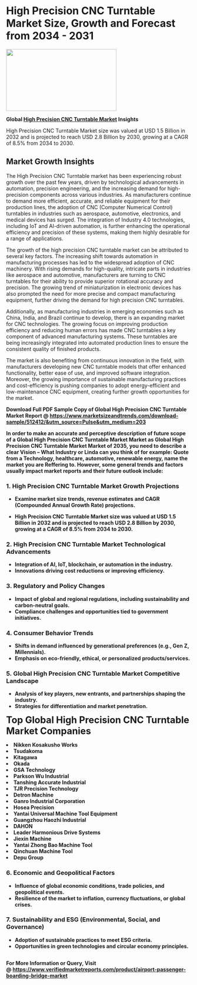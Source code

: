 <H1>High Precision CNC Turntable Market Size, Growth and Forecast from 2034 - 2031</H1><img class="aligncenter size-medium wp-image-584254" src="https://thirdeyenews.in/wp-content/uploads/2034/09/Global-Market-Research-300x168.jpeg" alt="" width="300" height="168" /><p><strong>Global&nbsp;<a href="https://www.marketsizeandtrends.com/download-sample/512412/&amp;utm_source=Pulse&amp;utm_medium=203">High Precision CNC Turntable Market</a> Insights</strong></p><p>High Precision CNC Turntable Market size was valued at USD 1.5 Billion in 2032 and is projected to reach USD 2.8 Billion by 2030, growing at a CAGR of 8.5% from 2034 to 2030.</p><p><h2>Market Growth Insights</h2> <p>The High Precision CNC Turntable market has been experiencing robust growth over the past few years, driven by technological advancements in automation, precision engineering, and the increasing demand for high-precision components across various industries. As manufacturers continue to demand more efficient, accurate, and reliable equipment for their production lines, the adoption of CNC (Computer Numerical Control) turntables in industries such as aerospace, automotive, electronics, and medical devices has surged. The integration of Industry 4.0 technologies, including IoT and AI-driven automation, is further enhancing the operational efficiency and precision of these systems, making them highly desirable for a range of applications.</p> <p><strong></strong></p> <p>The growth of the high precision CNC turntable market can be attributed to several key factors. The increasing shift towards automation in manufacturing processes has led to the widespread adoption of CNC machinery. With rising demands for high-quality, intricate parts in industries like aerospace and automotive, manufacturers are turning to CNC turntables for their ability to provide superior rotational accuracy and precision. The growing trend of miniaturization in electronic devices has also prompted the need for more precise and compact manufacturing equipment, further driving the demand for high precision CNC turntables.</p> <p>Additionally, as manufacturing industries in emerging economies such as China, India, and Brazil continue to develop, there is an expanding market for CNC technologies. The growing focus on improving production efficiency and reducing human errors has made CNC turntables a key component of advanced manufacturing systems. These turntables are being increasingly integrated into automated production lines to ensure the consistent quality of finished products.</p> <p>The market is also benefiting from continuous innovation in the field, with manufacturers developing new CNC turntable models that offer enhanced functionality, better ease of use, and improved software integration. Moreover, the growing importance of sustainable manufacturing practices and cost-efficiency is pushing companies to adopt energy-efficient and low-maintenance CNC equipment, creating further growth opportunities for the market.</p> <p><strong></p><p><span class=""><strong>Download Full PDF Sample Copy of Global High Precision CNC Turntable Market Report</strong> @ <a href="https://www.marketsizeandtrends.com/download-sample/512412/&amp;utm_source=Pulse&amp;utm_medium=203" target="_blank">https://www.marketsizeandtrends.com/download-sample/512412/&amp;utm_source=Pulse&amp;utm_medium=203</a></span></p><p>In order to make an accurate and perceptive description of future scope of a Global&nbsp;High Precision CNC Turntable Market Market as Global&nbsp;High Precision CNC Turntable Market Market of 2035, you need to describe a clear Vision &ndash; What Industry or Linda can you think of for example: Quote from a Technology, healthcare, automotive, renewable energy, name the market you are Reffering to. However, some general trends and factors usually impact market reports and their future outlook include:</p><h3>1.&nbsp;<strong>High Precision CNC Turntable Market Growth Projections</strong></h3><ul><li>Examine market size trends, revenue estimates and CAGR (Compounded Annual Growth Rate) projections.</li><li><p>High Precision CNC Turntable Market size was valued at USD 1.5 Billion in 2032 and is projected to reach USD 2.8 Billion by 2030, growing at a CAGR of 8.5% from 2034 to 2030.</p></li></ul><h3>2.&nbsp;<strong>High Precision CNC Turntable Market Technological Advancements</strong></h3><ul><li>Integration of AI, IoT, blockchain, or automation in the industry.</li><li>Innovations driving cost reductions or improving efficiency.</li></ul><h3>3.&nbsp;<strong>Regulatory and Policy Changes</strong></h3><ul><li>Impact of global and regional regulations, including sustainability and carbon-neutral goals.</li><li>Compliance challenges and opportunities tied to government initiatives.</li></ul><h3>4.&nbsp;<strong>Consumer Behavior Trends</strong></h3><ul><li>Shifts in demand influenced by generational preferences (e.g., Gen Z, Millennials).</li><li>Emphasis on eco-friendly, ethical, or personalized products/services.</li></ul><h3>5.&nbsp;<strong>Global High Precision CNC Turntable Market Competitive Landscape</strong></h3><ul><li>Analysis of key players, new entrants, and partnerships shaping the industry.</li><li>Strategies for differentiation and market penetration.</li></ul><p data-pm-slice="1 1 []"><span style="color: inherit; font-family: inherit; font-size: 25px;">Top Global High Precision CNC Turntable Market Companies</span></p><div class="" data-test-id=""><p><li>Nikken Kosakusho Works</li><li> Tsudakoma</li><li> Kitagawa</li><li> Okada</li><li> GSA Technology</li><li> Parkson Wu Industrial</li><li> Tanshing Accurate Industrial</li><li> TJR Precision Technology</li><li> Detron Machine</li><li> Ganro Industrial Corporation</li><li> Hosea Precision</li><li> Yantai Universal Machine Tool Equipment</li><li> Guangzhou Haozhi Industrial</li><li> DAHON</li><li> Leader Harmonious Drive Systems</li><li> Jiexin Machine</li><li> Yantai Zhong Bao Machine Tool</li><li> Qinchuan Machine Tool</li><li> Depu Group</li></p></div><h3>6.&nbsp;<strong>Economic and Geopolitical Factors</strong></h3><ul><li>Influence of global economic conditions, trade policies, and geopolitical events.</li><li>Resilience of the market to inflation, currency fluctuations, or global crises.</li></ul><h3>7.&nbsp;<strong>Sustainability and ESG (Environmental, Social, and Governance)</strong></h3><ul><li>Adoption of sustainable practices to meet ESG criteria.</li><li>Opportunities in green technologies and circular economy principles.</li></ul><h2><strong style="font-size: 14px;">For More Information or Query, Visit @&nbsp;</strong><a style="background-color: #ffffff; font-size: 14px;" href="https://www.marketsizeandtrends.com/report/high-precision-cnc-turntable-market/" target="_blank">https://www.verifiedmarketreports.com/product/airport-passenger-boarding-bridge-market</a></h2>
